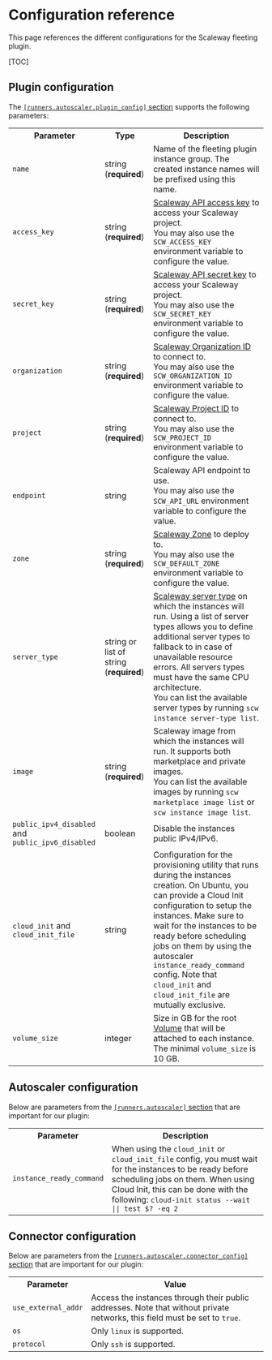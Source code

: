 # Configuration reference

This page references the different configurations for the Scaleway fleeting plugin.

[TOC]

## Plugin configuration

The [`[runners.autoscaler.plugin_config]` section](https://docs.gitlab.com/runner/configuration/advanced-configuration.html#the-runnersautoscalerplugin_config-section) supports the following parameters:

<table>
  <tr>
    <th>Parameter</th>
    <th>Type</th>
    <th>Description</th>
  </tr>
  <tr>
    <td><code>name</code></td>
    <td>string (<strong>required</strong>)</td>
    <td>
      Name of the fleeting plugin instance group. The created instance names will be
      prefixed using this name.
    </td>
  </tr>
  <tr>
    <td><code>access_key</code></td>
    <td>string (<strong>required</strong>)</td>
    <td>
      <a href="https://www.scaleway.com/en/docs/iam/how-to/create-api-keys/">Scaleway API access key</a>
      to access your Scaleway project.
      <br>
      You may also use the <code>SCW_ACCESS_KEY</code> environment variable to configure the value.
    </td>
  </tr>
  <tr>
    <td><code>secret_key</code></td>
    <td>string (<strong>required</strong>)</td>
    <td>
      <a href="https://www.scaleway.com/en/docs/iam/how-to/create-api-keys/">Scaleway API secret key</a>
      to access your Scaleway project.
      <br>
      You may also use the <code>SCW_SECRET_KEY</code> environment variable to configure the value.
    </td>
  </tr>
  <tr>
    <td><code>organization</code></td>
    <td>string (<strong>required</strong>)</td>
    <td>
      <a href="https://www.scaleway.com/en/docs/organizations-and-projects/concepts/">Scaleway Organization ID</a>
      to connect to.
      <br>
      You may also use the <code>SCW_ORGANIZATION_ID</code> environment variable to configure the value.
    </td>
  </tr>
  <tr>
    <td><code>project</code></td>
    <td>string (<strong>required</strong>)</td>
    <td>
      <a href="https://www.scaleway.com/en/docs/organizations-and-projects/concepts/">Scaleway Project ID</a>
      to connect to.
      <br>
      You may also use the <code>SCW_PROJECT_ID</code> environment variable to configure the value.
    </td>
  </tr>
  <tr>
    <td><code>endpoint</code></td>
    <td>string</td>
    <td>
      Scaleway API endpoint to use.
      <br>
      You may also use the <code>SCW_API_URL</code> environment variable to configure the value.
    </td>
  </tr>
  <tr>
    <td><code>zone</code></td>
    <td>string (<strong>required</strong>)</td>
    <td>
      <a href="https://www.scaleway.com/en/docs/account/reference-content/products-availability/">Scaleway Zone</a>
      to deploy to.
      <br>
      You may also use the <code>SCW_DEFAULT_ZONE</code> environment variable to configure the value.
    </td>
  </tr>
  <tr>
    <td><code>server_type</code></td>
    <td>string or list of string (<strong>required</strong>)</td>
    <td>
      <a href="https://www.scaleway.com/en/docs/account/reference-content/products-availability/">Scaleway server type</a>
      on which the instances will run. Using a list of server types allows you to define
      additional server types to fallback to in case of unavailable resource errors. All
      servers types must have the same CPU architecture.
      <br>
      You can list the available server types by running <code>scw instance server-type list</code>.
    </td>
  </tr>
  <tr>
    <td><code>image</code></td>
    <td>string (<strong>required</strong>)</td>
    <td>
      Scaleway image from which the instances will run. It supports both marketplace and private images.
      <br>
      You can list the available images by running <code>scw marketplace image list</code> or <code>scw instance image list</code>.
    </td>
  </tr>
  <tr>
    <td><code>public_ipv4_disabled</code> and <code>public_ipv6_disabled</code></td>
    <td>boolean</td>
    <td>
      Disable the instances public IPv4/IPv6.
    </td>
  </tr>
  <tr>
    <td><code>cloud_init</code> and <code>cloud_init_file</code></td>
    <td>string</td>
    <td>
      Configuration for the provisioning utility that runs during the instances creation.
      On Ubuntu, you can provide a Cloud Init configuration to setup the instances. Make
      sure to wait for the instances to be ready before scheduling jobs on them by using
      the autoscaler <code>instance_ready_command</code> config.
      Note that <code>cloud_init</code> and <code>cloud_init_file</code> are mutually exclusive.
    </td>
  </tr>
  <tr>
    <td><code>volume_size</code></td>
    <td>integer</td>
    <td>
      Size in GB for the root <a href="https://www.scaleway.com/en/docs/instances/concepts/#block-volumes">Volume</a>
      that will be attached to each instance. The minimal <code>volume_size</code> is 10 GB.
    </td>
  </tr>
</table>

## Autoscaler configuration

Below are parameters from the [`[runners.autoscaler]` section](https://docs.gitlab.com/runner/configuration/advanced-configuration.html#the-runnersautoscaler-section) that are important for our plugin:

<table>
  <tr>
    <th>Parameter</th>
    <th>Description</th>
  </tr>
  <tr>
    <td><code>instance_ready_command</code></td>
    <td>
      When using the <code>cloud_init</code> or <code>cloud_init_file</code> config, you
      must wait for the instances to be ready before scheduling jobs on them. When using
      Cloud Init, this can be done with the following: <code>cloud-init status --wait || test $? -eq 2</code>
    </td>
  </tr>
</table>

## Connector configuration

Below are parameters from the [`[runners.autoscaler.connector_config]` section](https://docs.gitlab.com/runner/configuration/advanced-configuration.html#the-runnersautoscalerconnector_config-section) that are important for our plugin:

<table>
  <tr>
    <th>Parameter</th>
    <th>Value</th>
  </tr>
  <tr>
    <td><code>use_external_addr</code></td>
    <td>
      Access the instances through their public addresses. Note that without private
      networks, this field must be set to <code>true</code>.
    </td>
  </tr>
  <tr>
    <td><code>os</code></td>
    <td>Only <code>linux</code> is supported.</td>
  </tr>
    <tr>
    <td><code>protocol</code></td>
    <td>Only <code>ssh</code> is supported.</td>
  </tr>
</table>
